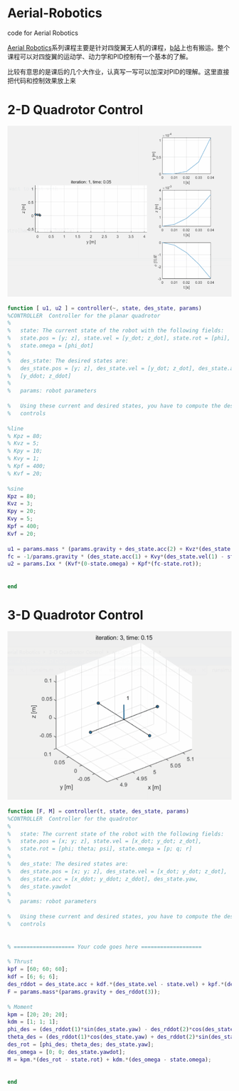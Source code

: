 # Aerial-Robotics
code for Aerial Robotics

[Aerial Robotics](https://www.coursera.org/learn/robotics-flight?specialization=robotics)系列课程主要是针对四旋翼无人机的课程，[b站](https://www.bilibili.com/video/BV1K7411n7L3)上也有搬运。整个课程可以对四旋翼的运动学、动力学和PID控制有一个基本的了解。

比较有意思的是课后的几个大作业，认真写一写可以加深对PID的理解。这里直接把代码和控制效果放上来

# 2-D Quadrotor Control

![2D.gif (778×591) ](https://github.com/liujiang98/Aerial-Robotics/blob/main/2-D%20Quadrotor%20Control/2D.gif)

```matlab
function [ u1, u2 ] = controller(~, state, des_state, params)
%CONTROLLER  Controller for the planar quadrotor
%
%   state: The current state of the robot with the following fields:
%   state.pos = [y; z], state.vel = [y_dot; z_dot], state.rot = [phi],
%   state.omega = [phi_dot]
%
%   des_state: The desired states are:
%   des_state.pos = [y; z], des_state.vel = [y_dot; z_dot], des_state.acc =
%   [y_ddot; z_ddot]
%
%   params: robot parameters

%   Using these current and desired states, you have to compute the desired
%   controls

%line
% Kpz = 80;
% Kvz = 5;
% Kpy = 10;
% Kvy = 1;
% Kpf = 400;
% Kvf = 20;

%sine
Kpz = 80;
Kvz = 3;
Kpy = 20;
Kvy = 5;
Kpf = 400;
Kvf = 20;

u1 = params.mass * (params.gravity + des_state.acc(2) + Kvz*(des_state.vel(2) - state.vel(2)) + Kpz*(des_state.pos(2) - state.pos(2)));
fc = -1/params.gravity * (des_state.acc(1) + Kvy*(des_state.vel(1) - state.vel(1))+ Kpy*(des_state.pos(1) - state.pos(1)));
u2 = params.Ixx * (Kvf*(0-state.omega) + Kpf*(fc-state.rot));


end
```



# 3-D Quadrotor Control

![3D](https://github.com/liujiang98/Aerial-Robotics/blob/main/3-D%20Quadrotor%20Control/3D.gif)



```matlab
function [F, M] = controller(t, state, des_state, params)
%CONTROLLER  Controller for the quadrotor
%
%   state: The current state of the robot with the following fields:
%   state.pos = [x; y; z], state.vel = [x_dot; y_dot; z_dot],
%   state.rot = [phi; theta; psi], state.omega = [p; q; r]
%
%   des_state: The desired states are:
%   des_state.pos = [x; y; z], des_state.vel = [x_dot; y_dot; z_dot],
%   des_state.acc = [x_ddot; y_ddot; z_ddot], des_state.yaw,
%   des_state.yawdot
%
%   params: robot parameters

%   Using these current and desired states, you have to compute the desired
%   controls


% =================== Your code goes here ===================

% Thrust
kpf = [60; 60; 60];
kdf = [6; 6; 6];
des_rddot = des_state.acc + kdf.*(des_state.vel - state.vel) + kpf.*(des_state.pos - state.pos);
F = params.mass*(params.gravity + des_rddot(3));

% Moment
kpm = [20; 20; 20];
kdm = [1; 1; 1];
phi_des = (des_rddot(1)*sin(des_state.yaw) - des_rddot(2)*cos(des_state.yaw))/params.gravity;
theta_des = (des_rddot(1)*cos(des_state.yaw) + des_rddot(2)*sin(des_state.yaw))/params.gravity;
des_rot = [phi_des; theta_des; des_state.yaw];
des_omega = [0; 0; des_state.yawdot];
M = kpm.*(des_rot - state.rot) + kdm.*(des_omega - state.omega);


end
```


